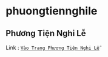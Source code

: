 # phuongtiennghile
## Phương Tiện Nghi Lễ </br>
Link : <a href="https://trancuongpro.github.io/phuongtiennghile/" target="_blank">`Vào Trang Phương Tiện Nghi Lễ`</a>
